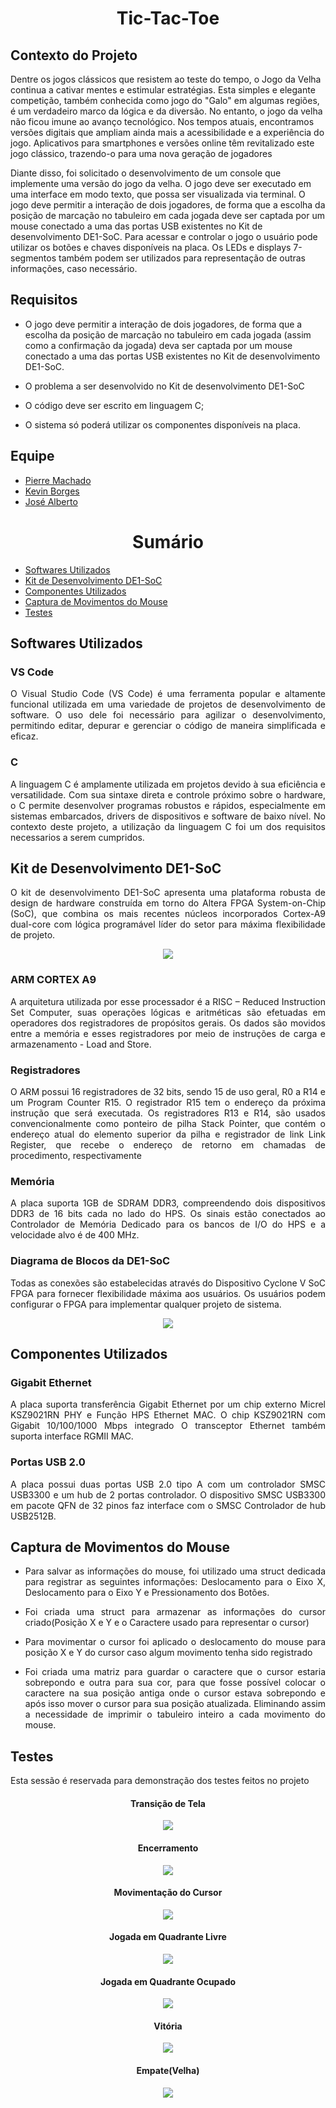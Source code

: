
<h1 align="center"> Tic-Tac-Toe </h1>



## Contexto do Projeto
Dentre os jogos clássicos que resistem ao teste do tempo, o Jogo da Velha continua a cativar mentes e estimular estratégias. Esta simples e elegante competição, também conhecida como jogo do "Galo" em algumas regiões, é um verdadeiro marco da lógica e da diversão. No entanto, o jogo da velha não ficou imune ao avanço tecnológico. Nos tempos atuais, encontramos versões digitais que ampliam ainda mais a acessibilidade e a experiência do jogo. Aplicativos para smartphones e versões online têm revitalizado este jogo clássico, trazendo-o para uma nova geração de jogadores

Diante disso, foi solicitado o desenvolvimento de um console que implemente uma versão do jogo da velha. O jogo deve ser executado em uma interface em modo texto, que possa ser visualizada via terminal. O jogo deve permitir a interação de dois jogadores, de forma que a escolha da posição de marcação no tabuleiro em cada jogada deve ser captada por um mouse conectado a uma das portas USB existentes no Kit de desenvolvimento DE1-SoC. Para acessar e controlar o jogo o usuário pode utilizar os botões e chaves disponíveis na placa. Os LEDs e displays 7-segmentos também podem ser utilizados para representação de outras informações, caso necessário.


## Requisitos

- O jogo deve permitir a interação de dois jogadores, de forma que a escolha da posição de marcação no tabuleiro em cada jogada (assim como a confirmação da jogada) deva ser captada por um mouse conectado a uma das portas USB existentes no Kit de desenvolvimento DE1-SoC.

- O problema a ser desenvolvido no Kit de desenvolvimento DE1-SoC

- O código deve ser escrito em linguagem C;

- O sistema só poderá utilizar os componentes disponíveis na placa.

## Equipe

<uL>
  <li><a href="https://github.com/pierremachado">Pierre Machado</a></li>
  <li><a href="https://github.com/kevincorges">Kevin Borges</a></li>
  <li><a href="https://github.com/ZeDaManga01">José Alberto</a></li>
</ul>

<h1 align="center"> Sumário </h1>
<div id="sumario">
        <ul>
        <li><a href="#sft_ut"> Softwares Utilizados </a></li>
        <li><a href="#kit_placa"> Kit de Desenvolvimento DE1-SoC</a></li>
        <li><a href="#comp_u">  Componentes Utilizados</a></li>
        <li><a href="#movemouse"> Captura de Movimentos do Mouse</a></li>
        <li><a href="#test"> Testes</a></li>
        </ul>
</div>

<div id="sft_ut"> 
<h2> Softwares Utilizados</h2>
<div align="justify">

### VS Code

O Visual Studio Code (VS Code) é uma ferramenta popular e altamente funcional utilizada em uma variedade de projetos de desenvolvimento de software. O uso dele foi necessário para agilizar o desenvolvimento, permitindo editar, depurar e gerenciar o código de maneira simplificada e eficaz.

### C

A linguagem C é amplamente utilizada em projetos devido à sua eficiência e versatilidade. Com sua sintaxe direta e controle próximo sobre o hardware, o C permite desenvolver programas robustos e rápidos, especialmente em sistemas embarcados, drivers de dispositivos e software de baixo nível. No contexto deste projeto, a utilização da linguagem C foi um dos requisitos necessarios a serem cumpridos.

<div id="kit_placa"> 
<h2> Kit de Desenvolvimento DE1-SoC</h2>
<div align="justify">

O kit de desenvolvimento DE1-SoC apresenta uma plataforma robusta de design de hardware construída em torno do Altera
FPGA System-on-Chip (SoC), que combina os mais recentes núcleos incorporados Cortex-A9 dual-core
com lógica programável líder do setor para máxima flexibilidade de projeto.

<p align="center">
  <img src="https://github.com/ZeDaManga01/PBL-01-MI---Sistemas-Digitais/blob/main/docs/image%20-%20De1-SoC.jpeg" />
</p>

### ARM CORTEX A9

A arquitetura utilizada por esse processador é a RISC – Reduced Instruction Set
Computer, suas operações lógicas e aritméticas são efetuadas em operadores dos registradores
de propósitos gerais. Os dados são movidos entre a memória e esses registradores por meio de
instruções de carga e armazenamento - Load and Store. 

### Registradores

O ARM possui 16 registradores de 32 bits, sendo 15 de uso geral, R0 a R14 e um
Program Counter R15. O registrador R15 tem o endereço da próxima instrução que será
executada. Os registradores R13 e R14, são usados convencionalmente como ponteiro de
pilha Stack Pointer, que contém o endereço atual do elemento superior da pilha e registrador
de link Link Register, que recebe o endereço de retorno em chamadas de procedimento,
respectivamente

### Memória

A placa suporta 1GB de SDRAM DDR3, compreendendo dois dispositivos DDR3 de 16 bits cada no lado do HPS.
Os sinais estão conectados ao Controlador de Memória Dedicado para os bancos de I/O do HPS
e a velocidade alvo é de 400 MHz.

### Diagrama de Blocos da DE1-SoC

Todas as conexões são estabelecidas através do
Dispositivo Cyclone V SoC FPGA para fornecer flexibilidade máxima aos usuários. Os usuários podem configurar o
FPGA para implementar qualquer projeto de sistema.

<p align="center">
  <img src="https://github.com/ZeDaManga01/PBL-01-MI---Sistemas-Digitais/blob/main/docs/Image.jpeg" />
</p>

<div id="comp_u"> 
<h2> Componentes Utilizados</h2>
<div align="justify">

### Gigabit Ethernet
 
A placa suporta transferência Gigabit Ethernet por um chip externo Micrel KSZ9021RN PHY e
Função HPS Ethernet MAC. O chip KSZ9021RN com Gigabit 10/100/1000 Mbps integrado
O transceptor Ethernet também suporta interface RGMII MAC.

### Portas USB 2.0

A placa possui duas portas USB 2.0 tipo A com um controlador SMSC USB3300 e um hub de 2 portas
controlador. O dispositivo SMSC USB3300 em pacote QFN de 32 pinos faz interface com o SMSC
Controlador de hub USB2512B.

<div id="movemouse"> 
<h2> Captura de Movimentos do Mouse </h2>
<div align="justify">

- Para salvar as informações do mouse, foi utilizado uma struct dedicada para registrar as seguintes informações: Deslocamento para o Eixo X,  Deslocamento para o Eixo Y e Pressionamento dos Botões.

- Foi criada uma struct para armazenar as informações do cursor criado(Posição X e Y e o Caractere usado para representar o cursor)

-  Para movimentar o cursor foi aplicado o deslocamento do mouse para posição X e Y do cursor caso algum movimento tenha sido registrado

- Foi criada uma matriz para guardar o caractere que o cursor estaria sobrepondo e outra para sua cor, para que fosse possível colocar o caractere na sua posição antiga onde o cursor estava sobrepondo e após isso mover o cursor para sua posição atualizada. Eliminando assim a necessidade de imprimir o tabuleiro inteiro a cada movimento do mouse.



<div id="test"> 
<h2> Testes</h2>
<div align="justify">


Esta sessão é reservada para demonstração dos testes feitos no projeto


  <h4 align="center"> Transição de Tela </h4>


<p align="center">
  <img src="https://github.com/ZeDaManga01/PBL-01-MI---Sistemas-Digitais/blob/main/docs/Gif%20-%20Transi%C3%A7%C3%A3o%20de%20tela.gif" />
</p>

  <h4 align="center"> Encerramento </h4>


<p align="center">
  <img src="https://github.com/ZeDaManga01/PBL-01-MI---Sistemas-Digitais/blob/main/docs/Gif%20-%20Encerramento.gif" />
</p>

  <h4 align="center"> Movimentação do Cursor </h4>


<p align="center">
  <img src="https://github.com/ZeDaManga01/PBL-01-MI---Sistemas-Digitais/blob/main/docs/Gif%20-%20Movimenta%C3%A7%C3%A3o%20do%20%20Cursor.gif" />
</p>

</p>
 <h4 align="center"> Jogada em Quadrante Livre </h4>

<p align="center">
  <img src="https://github.com/ZeDaManga01/PBL-01-MI---Sistemas-Digitais/blob/main/docs/Gif%20-%20Jogada%20em%20Quadrante%20Livre.gif" />
</p>


  <h4 align="center"> Jogada em Quadrante Ocupado </h4>



<p align="center">
  <img src="https://github.com/ZeDaManga01/PBL-01-MI---Sistemas-Digitais/blob/main/docs/Gif%20-%20Vit%C3%B3ria.gif" />


 <h4 align="center"> Vitória </h4>


<p align="center">
  <img src="https://github.com/ZeDaManga01/PBL-01-MI---Sistemas-Digitais/blob/main/docs/Gif%20-%20Vit%C3%B3ria.gif" />
</p>
 <h4 align="center"> Empate(Velha) </h4>


<p align="center">
  <img src="https://github.com/ZeDaManga01/PBL-01-MI---Sistemas-Digitais/blob/main/docs/GIf%20-%20Empate(Velha).gif" />
</p>

